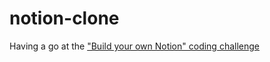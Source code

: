 # notion-clone

Having a go at the ["Build your own Notion"  coding challenge](https://codingchallenges.fyi/challenges/challenge-notion)
